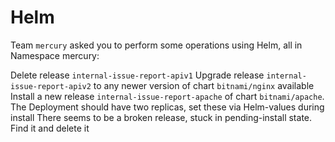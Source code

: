 # Helm
Team `mercury` asked you to perform some operations using Helm, all in Namespace mercury:

Delete release `internal-issue-report-apiv1`
Upgrade release `internal-issue-report-apiv2` to any newer version of chart `bitnami/nginx` available
Install a new release `internal-issue-report-apache` of chart `bitnami/apache`. 
The Deployment should have two replicas, set these via Helm-values during install
There seems to be a broken release, stuck in pending-install state. Find it and delete it
